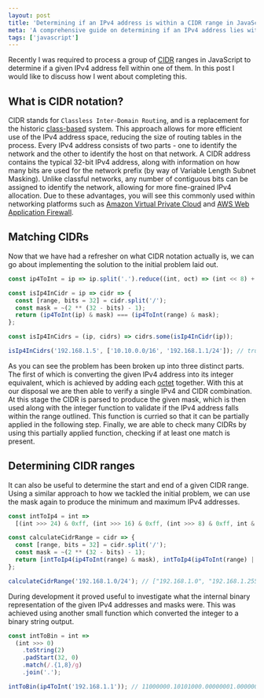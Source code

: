 ```yaml
---
layout: post
title: 'Determining if an IPv4 address is within a CIDR range in JavaScript'
meta: 'A comprehensive guide on determining if an IPv4 address lies within a CIDR range in JavaScript, featuring code examples and detailed explanations.'
tags: ['javascript']
---
```


Recently I was required to process a group of [CIDR](https://en.wikipedia.org/wiki/Classless_Inter-Domain_Routing) ranges in JavaScript to determine if a given IPv4 address fell within one of them.
In this post I would like to discuss how I went about completing this.

<!--more-->

## What is CIDR notation?

CIDR stands for `Classless Inter-Domain Routing`, and is a replacement for the historic [class-based](https://en.wikipedia.org/wiki/Classful_network) system.
This approach allows for more efficient use of the IPv4 address space, reducing the size of routing tables in the process.
Every IPv4 address consists of two parts - one to identify the network and the other to identify the host on that network.
A CIDR address contains the typical 32-bit IPv4 address, along with information on how many bits are used for the network prefix (by way of Variable Length Subnet Masking).
Unlike classful networks, any number of contiguous bits can be assigned to identify the network, allowing for more fine-grained IPv4 allocation.
Due to these advantages, you will see this commonly used within networking platforms such as [Amazon Virtual Private Cloud](https://aws.amazon.com/vpc/) and [AWS Web Application Firewall](https://aws.amazon.com/waf/).

## Matching CIDRs

Now that we have had a refresher on what CIDR notation actually is, we can go about implementing the solution to the initial problem laid out.

```js
const ip4ToInt = ip => ip.split('.').reduce((int, oct) => (int << 8) + parseInt(oct, 10), 0) >>> 0;

const isIp4InCidr = ip => cidr => {
  const [range, bits = 32] = cidr.split('/');
  const mask = ~(2 ** (32 - bits) - 1);
  return (ip4ToInt(ip) & mask) === (ip4ToInt(range) & mask);
};

const isIp4InCidrs = (ip, cidrs) => cidrs.some(isIp4InCidr(ip));

isIp4InCidrs('192.168.1.5', ['10.10.0.0/16', '192.168.1.1/24']); // true
```

As you can see the problem has been broken up into three distinct parts.
The first of which is converting the given IPv4 address into its integer equivalent, which is achieved by adding each [octet](<https://en.wikipedia.org/wiki/Octet_(computing)>) together.
With this at our disposal we are then able to verify a single IPv4 and CIDR combination.
At this stage the CIDR is parsed to produce the given mask, which is then used along with the integer function to validate if the IPv4 address falls within the range outlined.
This function is curried so that it can be partially applied in the following step.
Finally, we are able to check many CIDRs by using this partially applied function, checking if at least one match is present.

## Determining CIDR ranges

It can also be useful to determine the start and end of a given CIDR range.
Using a similar approach to how we tackled the initial problem, we can use the mask again to produce the minimum and maximum IPv4 addresses.

```js
const intToIp4 = int =>
  [(int >>> 24) & 0xff, (int >>> 16) & 0xff, (int >>> 8) & 0xff, int & 0xff].join('.');

const calculateCidrRange = cidr => {
  const [range, bits = 32] = cidr.split('/');
  const mask = ~(2 ** (32 - bits) - 1);
  return [intToIp4(ip4ToInt(range) & mask), intToIp4(ip4ToInt(range) | ~mask)];
};

calculateCidrRange('192.168.1.0/24'); // ["192.168.1.0", "192.168.1.255"]
```

During development it proved useful to investigate what the internal binary representation of the given IPv4 addresses and masks were.
This was achieved using another small function which converted the integer to a binary string output.

```js
const intToBin = int =>
  (int >>> 0)
    .toString(2)
    .padStart(32, 0)
    .match(/.{1,8}/g)
    .join('.');

intToBin(ip4ToInt('192.168.1.1')); // 11000000.10101000.00000001.00000001
```
